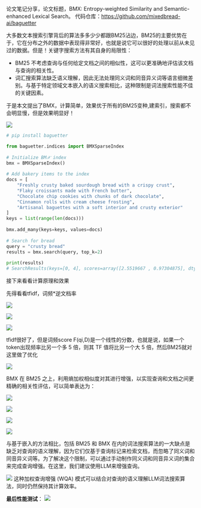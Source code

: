 论文笔记分享，论文标题，BMX: Entropy-weighted Similarity and Semantic-enhanced Lexical Search。 代码仓库：https://github.com/mixedbread-ai/baguetter

大多数文本搜索引擎背后的算法多多少少都跟BM25沾边，BM25的主要优势在于，它在分布之外的数据中表现得非常好，也就是说它可以很好的处理以前从未见过的数据。但是！关键字搜索方法有其自身的局限性：
- BM25 不考虑查询与任何给定文档之间的相似性，这可以更准确地评估该文档与查询的相关性。
- 词汇搜索算法缺乏语义理解，因此无法处理同义词和同音异义词等语言细微差别。与基于特定领域文本嵌入的语义搜索相比，这种限制是词法搜索性能不佳的关键因素。


于是本文提出了BMX，计算简单，效果优于所有的BM25变种,建索引，搜索都不会明显慢，但是效果明显好！

![](https://files.mdnice.com/user/50285/e13f0d6e-3269-4faf-b3d6-512c9505d3ba.png)

```python
# pip install baguetter

from baguetter.indices import BMXSparseIndex
 
# Initialize BM𝒳 index
bmx = BMXSparseIndex()
 
# Add bakery items to the index
docs = [
    "Freshly crusty baked sourdough bread with a crispy crust",
    "Flaky croissants made with French butter",
    "Chocolate chip cookies with chunks of dark chocolate",
    "Cinnamon rolls with cream cheese frosting",
    "Artisanal baguettes with a soft interior and crusty exterior"
]
keys = list(range(len(docs)))
 
bmx.add_many(keys=keys, values=docs)
 
# Search for bread
query = "crusty bread"
results = bmx.search(query, top_k=2)
 
print(results)
# SearchResults(keys=[0, 4], scores=array([2.5519667 , 0.97304875], dtype=float32), normalized=False)
```


接下来看看计算原理和效果

先得看看tfidf，词频\*逆文档率

![](https://files.mdnice.com/user/50285/f893cf46-4227-4c67-b404-727e4123efd1.png)

![](https://files.mdnice.com/user/50285/bea3c8b3-60e7-4274-961f-6589c9750392.png)

![](https://files.mdnice.com/user/50285/d2ef86ab-9bca-4c8f-8e98-8996e7557ed5.png)


tfidf很好了，但是词频score F(qi,D)是一个线性的分数，也就是说，如果一个token出现频率比另一个多 5 倍，则其 TF 值将比另一个大 5 倍，然后BM25就对这里做了优化

![](https://files.mdnice.com/user/50285/75286f3b-5329-4790-9c37-3eb532a1778c.png)


BMX 在 BM25 之上，利用熵加权相似度对其进行增强，以实现查询和文档之间更精确的相关性评估，可以简单表达为：

![](https://files.mdnice.com/user/50285/94c78761-457a-43c3-af5b-4596a594a761.png)

![](https://files.mdnice.com/user/50285/44cdeb72-fe56-4fd6-ab59-eef1d16e4e05.png)

![](https://files.mdnice.com/user/50285/91b70026-f6fd-4cfa-a655-4031570e9ee0.png)

![](https://files.mdnice.com/user/50285/a0a48369-cb72-453c-8df1-66b6ef2f39d6.png)


与基于嵌入的方法相比，包括 BM25 和 BMX 在内的词法搜索算法的一大缺点是缺乏对查询的语义理解，因为它们仅基于查询标记来检索文档，而忽略了同义词和同音异义词等。为了解决这个限制，可以通过手动制作同义词和同音异义词的集合来完成查询增强。在这里，我们建议使用LLM来增强查询。

![](https://files.mdnice.com/user/50285/a9465784-f3bf-4afa-be69-04ba95361b5a.png)
这种加权查询增强 (WQA) 模式可以结合对查询的语义理解LLM词法搜索算法，同时仍然保持其计算效率。

**最后性能测试**：
![](https://files.mdnice.com/user/50285/de01b2f4-2e75-42f6-bddb-9af9065e5493.png)



